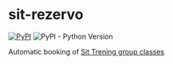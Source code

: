 # sit-rezervo

[![PyPI](https://img.shields.io/pypi/v/sit-rezervo)](https://pypi.org/project/sit-rezervo/)
![PyPI - Python Version](https://img.shields.io/pypi/pyversions/sit-rezervo)

Automatic booking of [Sit Trening group classes](https://www.sit.no/trening/gruppe)